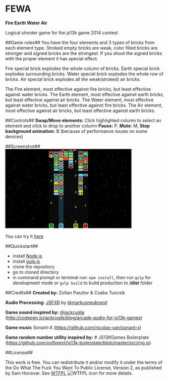 FEWA
====

**Fire Earth Water Air**

Logical shooter game for the js13k game 2014 contest

##Game rules##
You have the four elements and 3 types of bricks from each element type.
Stroked empty bricks are weak, color filled bricks are stronger and signed bricks are the strongest.
If you shoot the signed bricks with the proper element it has special effect.

Fire special brick explodes the whole column of bricks.
Earth special brick explodes surrounding bricks.
Water special brick explodes the whole row of bricks.
Air special brick explodes all the weak(stroked) air bricks.

The Fire element, most effective against fire bricks, but least effective against water bricks.
The Earth element, most effective against earth bricks, but least effective against air bricks.
The Water element, most effective against water bricks, but least effective against fire bricks.
The Air element, most effective against air bricks, but least effective against earth bricks.

##Controls##
**Swap/Move elements:** Click highlighted column to select an element and click to drop to another column
**Pause:** P,  **Mute:** M,
**Stop background animation:** B (because of performance issues on some devices)

##Screenshot##
![FEWA](fewa.jpg?raw=true "FEWA")

You can try it [here](http://fewa.comformity.hu/)

##Quickstart##
- install [Node.js](http://nodejs.org/download/)
- install [gulp.js](https://github.com/gulpjs/gulp/blob/master/docs/getting-started.md)
- clone the repository
- go to cloned directory
- in command prompt or terminal run: ```npm install```, then run ```gulp``` for development mode or
```gulp build``` to build production to **/dist** folder

##Credits##
**Created by:** Zoltan Pasztor & Csaba Tuncsik

**Audio Processing:** [JSFXR](https://github.com/mneubrand/jsfxr) by [@markusneubrand](https://twitter.com/markusneubrand)

**Game sound inspired by:** [@jackrugile](https://twitter.com/jackrugile) (http://codepen.io/jackrugile/blog/arcade-audio-for-js13k-games)

**Game music** Sonant-X (https://github.com/nicolas-van/sonant-x)

**Game random number utility inspired by:** # JS13KGames Boilerplate (https://github.com/ooflorent/js13k-boilerplate/blob/master/src/rng.js)

##License##

This work is free. You can redistribute it and/or modify it under the
terms of the Do What The Fuck You Want To Public License, Version 2,
as published by Sam Hocevar. See [WTFPL](http://www.wtfpl.net) ![WTFPL icon](http://i.imgur.com/AsWaQQl.png) for more details.

